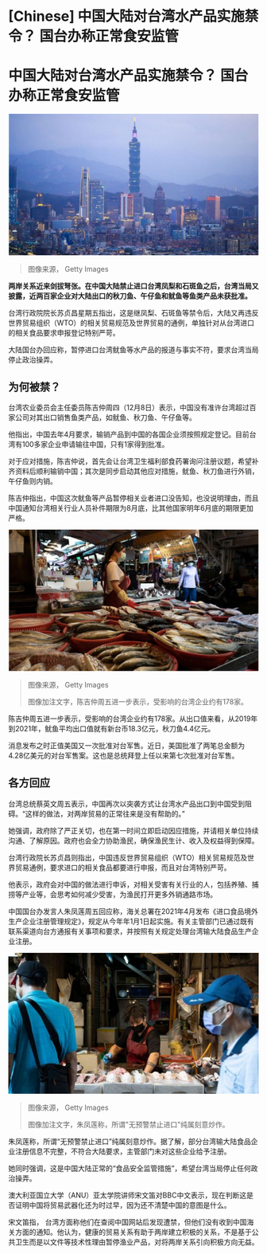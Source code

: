 # [Chinese] 中国大陆对台湾水产品实施禁令？ 国台办称正常食安监管

#  中国大陆对台湾水产品实施禁令？ 国台办称正常食安监管


![台北](_127961291_gettyimages-1236413654.jpg)

> 图像来源，  Getty Images

**两岸关系近来剑拔弩张。在中国大陆禁止进口台湾凤梨和石斑鱼之后，台湾当局又披露，近两百家企业对大陆出口的秋刀鱼、午仔鱼和鱿鱼等鱼类产品未获批准。**

台湾行政院院长苏贞昌星期五指出，这是继凤梨、石斑鱼等禁令后，大陆又再违反世界贸易组织（WTO）的相关贸易规范及世界贸易的通例，单独针对从台湾进口的相关食品要求申报登记特别严苛。

大陆国台办回应称，暂停进口台湾鱿鱼等水产品的报道与事实不符，要求台湾当局停止政治操弄。

##  为何被禁？

台湾农业委员会主任委员陈吉仲周四（12月8日）表示，中国没有准许台湾超过百家公司对其出口销售鱼类产品，如鱿鱼、秋刀鱼、午仔鱼等。

他指出，中国去年4月要求，输销产品到中国的各国企业须按照规定登记。目前台湾有100多家企业申请输往中国，只有1家得到批准。

对于应对措施，陈吉仲说，首先会让台湾卫生福利部食药署询问注册议题，希望补齐资料后顺利输销中国；其次是同步启动其他应对措施，鱿鱼、秋刀鱼进行外销，午仔鱼则内销。

陈吉仲指出，中国这次鱿鱼等产品暂停相关业者进口没告知，也没说明理由，而且中国通知台湾相关行业人员补件期限为8月底，比其他国家明年6月底的期限更加严格。

![陈吉仲周五进一步表示，受影响的台湾企业约有178家](_127961293_gettyimages-1242466240.jpg)

> 图像来源，  Getty Images
>
> 图像加注文字，陈吉仲周五进一步表示，受影响的台湾企业约有178家。

陈吉仲周五进一步表示，受影响的台湾企业约有178家。从出口值来看，从2019年到2021年，鱿鱼平均出口值就有新台币18.3亿元，秋刀鱼4.4亿元。

消息发布之时正值美国又一次批准对台军售。近日，美国批准了两笔总金额为4.28亿美元的对台军售案。这也是总统拜登上任以来第七次批准对台军售。

##  各方回应

台湾总统蔡英文周五表示，中国再次以突袭方式让台湾水产品出口到中国受到阻碍。“这样的做法，对两岸贸易的正常往来是没有帮助的。”

她强调，政府除了严正关切，也在第一时间立即启动因应措施，并请相关单位持续沟通、了解原因。政府也会全力协助渔民，确保渔民生计、收入及权益得到保障。

台湾行政院长苏贞昌则指出，中国违反世界贸易组织（WTO）相关贸易规范及世界贸易通例，要求进口的相关食品都要进行申报，而且对台湾特别严苛。

他表示，政府会对中国的做法进行申诉，对相关受害有关行业的人，包括养殖、捕捞等产业等，会思考如何减少受害，为渔民打开更多外销通路市场。

中国国台办发言人朱凤莲周五回应称，海关总署在2021年4月发布《进口食品境外生产企业注册管理规定》，规定从今年年1月1日起实施。有关主管部门已通过既有联系渠道向台方通报有关事项和要求，并按照有关规定处理台湾输大陆食品生产企业注册。

![朱凤莲称，所谓"无预警禁止进口"纯属刻意炒作](_127961295_gettyimages-1242466211.jpg)

> 图像来源，  Getty Images
>
> 图像加注文字，朱凤莲称，所谓"无预警禁止进口"纯属刻意炒作。

朱凤莲称，所谓“无预警禁止进口”纯属刻意炒作。据了解，部分台湾输大陆食品企业注册信息不完整，不符合大陆要求，主管部门未对这些企业给予注册。

她同时强调，这是中国大陆正常的“食品安全监管措施”，希望台湾当局停止任何政治操弄。

澳大利亚国立大学（ANU）亚太学院讲师宋文笛对BBC中文表示，现在判断这是否证明中国将贸易武器化还为时过早，因为还不清楚中国的意图是什么。

宋文笛指， 台湾方面称他们在查阅中国网站后发现遭禁，但他们没有收到中国海关方面的通知。他认为，健康的贸易关系有助于两岸建立积极的关系，不是基于公共卫生而是以文件等技术性理由暂停渔业产品，对将两岸关系引向积极方向无益。


